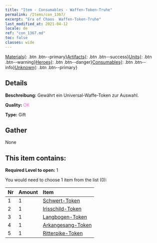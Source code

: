 ```yaml
---
title: "Item - Consumables - Waffen-Token-Truhe"
permalink: /Items/con_1367/
excerpt: "Era of Chaos  Waffen-Token-Truhe"
last_modified_at: 2021-04-12
locale: de
ref: "con_1367.md"
toc: false
classes: wide
---
```

 [Materials](/de/Items/){: .btn .btn--primary}[Artifacts](/de/Items/Artifacts/){: .btn .btn--success}[Units](/de/Items/Units/){: .btn .btn--warning}[Heroes](/de/Items/Heroes/){: .btn .btn--danger}[Consumables](/de/Items/Consumables/){: .btn .btn--info}[Unknown](/de/Items/Unknown/){: .btn .btn--primary}

## Details
 **Beschreibung:** Gewährt ein Universal-Waffe-Token zur Auswahl.

 **Quality:** <span style="color: #DA70D6">OK</span>

 **Type:** Gift

## Gather

  None

## This item contains:

 **Required Level to open:** 1

 You would need to choose 1 item from the list (0):

  | Nr | Amount |     Item    |
  |:---|:-------|:------------|
  | 1 | 1 | [Schwert-Token](/de/Items/con_912/) | 
  | 2 | 1 | [Irisschild-Token](/de/Items/con_913/) | 
  | 3 | 1 | [Langbogen-Token](/de/Items/con_914/) | 
  | 4 | 1 | [Arkangesang-Token](/de/Items/con_915/) | 
  | 5 | 1 | [Ritterpike-Token](/de/Items/con_916/) | 
